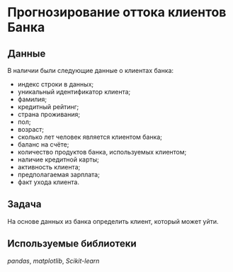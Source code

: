 # Прогнозирование оттока клиентов Банка

## Данные

В наличии были следующие данные о клиентах банка:

- индекс строки в данных;
- уникальный идентификатор клиента;
- фамилия;
- кредитный рейтинг;
- страна проживания;
- пол;
- возраст;
- сколько лет человек является клиентом банка;
- баланс на счёте;
- количество продуктов банка, используемых клиентом;
- наличие кредитной карты;
- активность клиента;
- предполагаемая зарплата;
- факт ухода клиента.

## Задача

На основе данных из банка определить клиент, который может уйти.

## Используемые библиотеки
*pandas*, *matplotlib*, *Scikit-learn*
